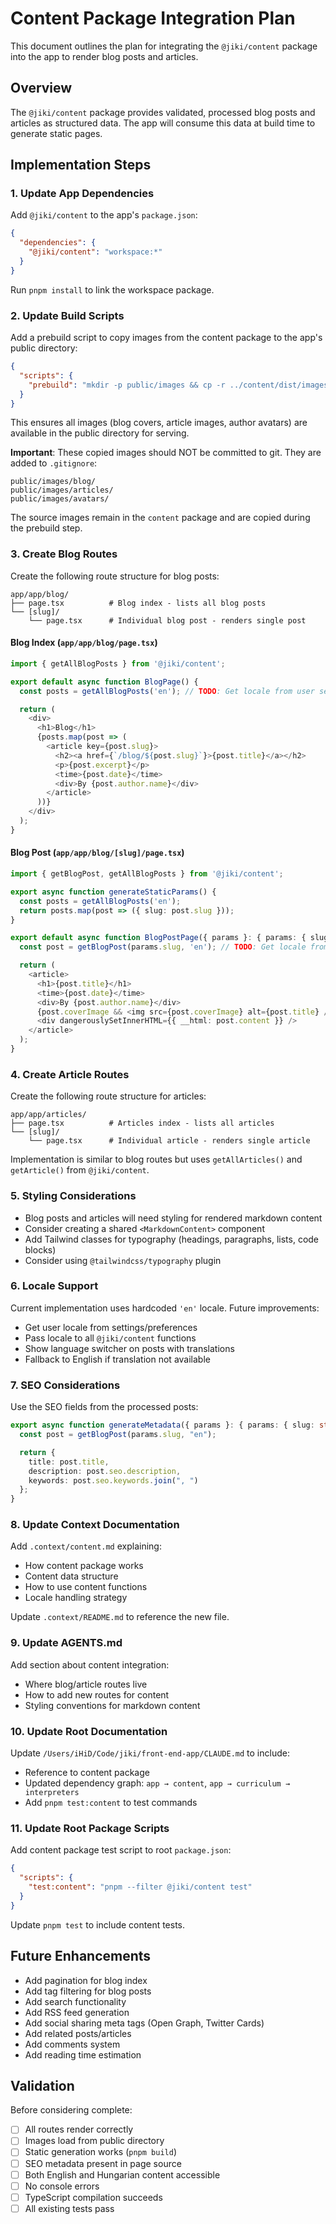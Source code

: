 # Content Package Integration Plan

This document outlines the plan for integrating the `@jiki/content` package into the app to render blog posts and articles.

## Overview

The `@jiki/content` package provides validated, processed blog posts and articles as structured data. The app will consume this data at build time to generate static pages.

## Implementation Steps

### 1. Update App Dependencies

Add `@jiki/content` to the app's `package.json`:

```json
{
  "dependencies": {
    "@jiki/content": "workspace:*"
  }
}
```

Run `pnpm install` to link the workspace package.

### 2. Update Build Scripts

Add a prebuild script to copy images from the content package to the app's public directory:

```json
{
  "scripts": {
    "prebuild": "mkdir -p public/images && cp -r ../content/dist/images/blog public/images/ && cp -r ../content/dist/images/articles public/images/ && cp -r ../content/dist/images/avatars public/images/"
  }
}
```

This ensures all images (blog covers, article images, author avatars) are available in the public directory for serving.

**Important**: These copied images should NOT be committed to git. They are added to `.gitignore`:

```
public/images/blog/
public/images/articles/
public/images/avatars/
```

The source images remain in the `content` package and are copied during the prebuild step.

### 3. Create Blog Routes

Create the following route structure for blog posts:

```
app/app/blog/
├── page.tsx          # Blog index - lists all blog posts
└── [slug]/
    └── page.tsx      # Individual blog post - renders single post
```

#### Blog Index (`app/app/blog/page.tsx`)

```typescript
import { getAllBlogPosts } from '@jiki/content';

export default async function BlogPage() {
  const posts = getAllBlogPosts('en'); // TODO: Get locale from user settings

  return (
    <div>
      <h1>Blog</h1>
      {posts.map(post => (
        <article key={post.slug}>
          <h2><a href={`/blog/${post.slug}`}>{post.title}</a></h2>
          <p>{post.excerpt}</p>
          <time>{post.date}</time>
          <div>By {post.author.name}</div>
        </article>
      ))}
    </div>
  );
}
```

#### Blog Post (`app/app/blog/[slug]/page.tsx`)

```typescript
import { getBlogPost, getAllBlogPosts } from '@jiki/content';

export async function generateStaticParams() {
  const posts = getAllBlogPosts('en');
  return posts.map(post => ({ slug: post.slug }));
}

export default async function BlogPostPage({ params }: { params: { slug: string } }) {
  const post = getBlogPost(params.slug, 'en'); // TODO: Get locale from user settings

  return (
    <article>
      <h1>{post.title}</h1>
      <time>{post.date}</time>
      <div>By {post.author.name}</div>
      {post.coverImage && <img src={post.coverImage} alt={post.title} />}
      <div dangerouslySetInnerHTML={{ __html: post.content }} />
    </article>
  );
}
```

### 4. Create Article Routes

Create the following route structure for articles:

```
app/app/articles/
├── page.tsx          # Articles index - lists all articles
└── [slug]/
    └── page.tsx      # Individual article - renders single article
```

Implementation is similar to blog routes but uses `getAllArticles()` and `getArticle()` from `@jiki/content`.

### 5. Styling Considerations

- Blog posts and articles will need styling for rendered markdown content
- Consider creating a shared `<MarkdownContent>` component
- Add Tailwind classes for typography (headings, paragraphs, lists, code blocks)
- Consider using `@tailwindcss/typography` plugin

### 6. Locale Support

Current implementation uses hardcoded `'en'` locale. Future improvements:

- Get user locale from settings/preferences
- Pass locale to all `@jiki/content` functions
- Show language switcher on posts with translations
- Fallback to English if translation not available

### 7. SEO Considerations

Use the SEO fields from the processed posts:

```typescript
export async function generateMetadata({ params }: { params: { slug: string } }) {
  const post = getBlogPost(params.slug, "en");

  return {
    title: post.title,
    description: post.seo.description,
    keywords: post.seo.keywords.join(", ")
  };
}
```

### 8. Update Context Documentation

Add `.context/content.md` explaining:

- How content package works
- Content data structure
- How to use content functions
- Locale handling strategy

Update `.context/README.md` to reference the new file.

### 9. Update AGENTS.md

Add section about content integration:

- Where blog/article routes live
- How to add new routes for content
- Styling conventions for markdown content

### 10. Update Root Documentation

Update `/Users/iHiD/Code/jiki/front-end-app/CLAUDE.md` to include:

- Reference to content package
- Updated dependency graph: `app → content`, `app → curriculum → interpreters`
- Add `pnpm test:content` to test commands

### 11. Update Root Package Scripts

Add content package test script to root `package.json`:

```json
{
  "scripts": {
    "test:content": "pnpm --filter @jiki/content test"
  }
}
```

Update `pnpm test` to include content tests.

## Future Enhancements

- Add pagination for blog index
- Add tag filtering for blog posts
- Add search functionality
- Add RSS feed generation
- Add social sharing meta tags (Open Graph, Twitter Cards)
- Add related posts/articles
- Add comments system
- Add reading time estimation

## Validation

Before considering complete:

- [ ] All routes render correctly
- [ ] Images load from public directory
- [ ] Static generation works (`pnpm build`)
- [ ] SEO metadata present in page source
- [ ] Both English and Hungarian content accessible
- [ ] No console errors
- [ ] TypeScript compilation succeeds
- [ ] All existing tests pass
